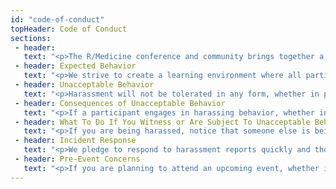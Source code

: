```yaml
---
id: "code-of-conduct"
topHeader: Code of Conduct
sections:
 - header: 
   text: "<p>The R/Medicine conference and community brings together a diverse audience of learners and users for events such as workshops, talks, and discussions. Our goal is to make our events safe, inclusive, and accessible to all participants. We are dedicated to providing a harassment-free experience for participants at all of our events, whether they are held in person or virtually. While at R/Medicine events or related ancillary or social events, any participants, including members, speakers, attendees, volunteers, and anyone else, should not engage in harassment in any form.</p><p>This Code of Conduct may be revised by the R/Medicine organizers at any time and the terms are non-negotiable. Your registration for or attendance at any R/Medicine event, whether it’s held in person or virtually, indicates your agreement to abide by this policy and its terms.</p>"
 - header: Expected Behavior
   text: "<p>We strive to create a learning environment where all participants feel safe to share ideas, take risks, ask questions, and communicate their experiences to others. We expect all participants to engage in this environment respectfully and acknowledge the many diverse perspectives, identities, skill levels, abilities, etc. of their fellow participants.</p><p>All event participants, whether they are attending an in-person event or a virtual event, are expected to behave in accordance with professional standards, with both this Code of Conduct as well as their respective employer’s policies governing appropriate workplace behavior and applicable laws.</p>"
 - header: Unacceptable Behavior
   text: "<p>Harassment will not be tolerated in any form, whether in person or virtually, including, but not limited to, harassment based on gender, gender identity and expression, sexual orientation, disability, physical appearance, body size, race, age, religion, or any other status protected by laws in which the event is being held. Harassment includes the use of abusive, offensive or degrading language, intimidation, stalking, harassing photography or recording, inappropriate physical contact, sexual imagery and unwelcome sexual advances or requests for sexual favors. Any report of harassment at one of our events, whether in person or virtual, will be addressed immediately. Participants asked to stop any harassing behavior are expected to comply immediately. Anyone who witnesses or is subjected to unacceptable behavior should notify a conference organizer at once.</p><p>Speakers should not use sexual language, images, or any language or images that would constitute harassment as defined above in their talks.</p><p>Individuals who participate (or plan to participate) in R/Medicine events, whether it’s an in-person event or a virtual event, should conduct themselves at all times in a manner that comports with both the letter and spirit of this policy prohibiting harassment and abusive behavior, whether before, during or after the event. This includes statements made in social media postings, online publications, text messages, and all other forms of electronic communication.</p>"
 - header: Consequences of Unacceptable Behavior
   text: "<p>If a participant engages in harassing behavior, whether in person or virtually, the event organizers may take any action they deem appropriate depending on the circumstances, ranging from issuance of a warning to the offending individual to expulsion from the event. The R/Medicine organizers reserve the right to exclude any participant found to be engaging in harassing behavior from participating in any further R/Medicine events.</p><p>If a participant (or individual wishing to participate in an R/Medicine event, in-person and/or virtual), through postings on social media or other online publications or another form of electronic communication, engages in conduct that violates this policy, whether before, during or after an event, the R/Medicine organizers may take appropriate corrective action, which could include imposing a temporary or permanent ban on an individual’s participation in future events.</p>"   
 - header: What To Do If You Witness or Are Subject To Unacceptable Behavior
   text: "<p>If you are being harassed, notice that someone else is being harassed, or have any other concerns relating to harassment, please contact the event organizer immediately. You are also encouraged to send an email to <a href='mailto:daniella@procogia.com'>Daniella Mark</a> or <a href='mailto:joseph.rickert@rstudio.com'>Joe Rickert</a>.</p>"   
 - header: Incident Response
   text: "<p>We pledge to respond to harassment reports quickly and thoroughly. As stated above, if a participant engages in harassing behavior, whether in-person or virtually, the event organizers may take any action they deem appropriate, ranging from issuance of a warning to the offending individual to expulsion from the event, depending on the circumstances. The R/Medicine organizers reserve the right to exclude any participant found to be engaging in harassing behavior from participating in any further events.</p>"   
 - header: Pre-Event Concerns
   text: "<p>If you are planning to attend an upcoming event, whether in-person or virtually and have concerns regarding another individual who may be present, please contact either <a href='mailto:daniella@procogia.com'>Daniella Mark</a> or <a href='mailto:joseph.rickert@rstudio.com'>Joe Rickert</a>.</p>"       
---
```


